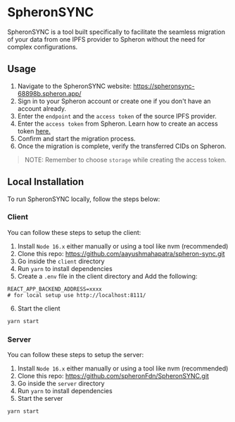 # SpheronSYNC

SpheronSYNC is a tool built specifically to facilitate the seamless migration of your data from one IPFS provider to Spheron without the need for complex configurations.

## Usage

1. Navigate to the SpheronSYNC website: https://spheronsync-68898b.spheron.app/
2. Sign in to your Spheron account or create one if you don't have an account already.
3. Enter the `endpoint` and the `access token` of the source IPFS provider.
4. Enter the `access token` from Spheron. Learn how to create an access token [here.](https://docs.spheron.network/rest-api/#creating-an-access-token)
5. Confirm and start the migration process.
6. Once the migration is complete, verify the transferred CIDs on Spheron.

> NOTE: Remember to choose `storage` while creating the access token.

## Local Installation

To run SpheronSYNC locally, follow the steps below:

### Client

You can follow these steps to setup the client:

1. Install `Node 16.x` either manually or using a tool like nvm (recommended)
2. Clone this repo: https://github.com/aayushmahapatra/spheron-sync.git
3. Go inside the `client` directory
4. Run `yarn` to install dependencies
5. Create a `.env` file in the client directory and Add the following:

```
REACT_APP_BACKEND_ADDRESS=xxxx
# for local setup use http://localhost:8111/
```

6. Start the client

```sh
yarn start
```

### Server

You can follow these steps to setup the server:

1. Install `Node 16.x` either manually or using a tool like nvm (recommended)
2. Clone this repo: https://github.com/spheronFdn/SpheronSYNC.git
3. Go inside the `server` directory
4. Run `yarn` to install dependencies
5. Start the server

```sh
yarn start
```
